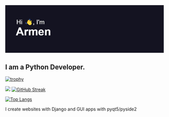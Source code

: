 <img src="header.png">

<h2>I am a Python Developer.</h2>

[![trophy](https://github-profile-trophy.vercel.app/?username=ArmenG888&theme=radical&no-frame=true)](https://github.com/ryo-ma/github-profile-trophy)

![](https://github-profile-summary-cards.vercel.app/api/cards/profile-details?username=ArmenG888&theme=radical)
[![GitHub Streak](http://github-readme-streak-stats.herokuapp.com?user=ArmenG888&theme=radical&hide_border=true&date_format=M%20j%5B%2C%20Y%5D)](https://git.io/streak-stats)

[![Top Langs](https://github-readme-stats.vercel.app/api/top-langs/?username=ArmenG888&layout=compact&theme=radical&hide_border=True)](https://github.com/anuraghazra/github-readme-stats)

I create websites with Django and GUI apps with pyqt5/pyside2<br>
